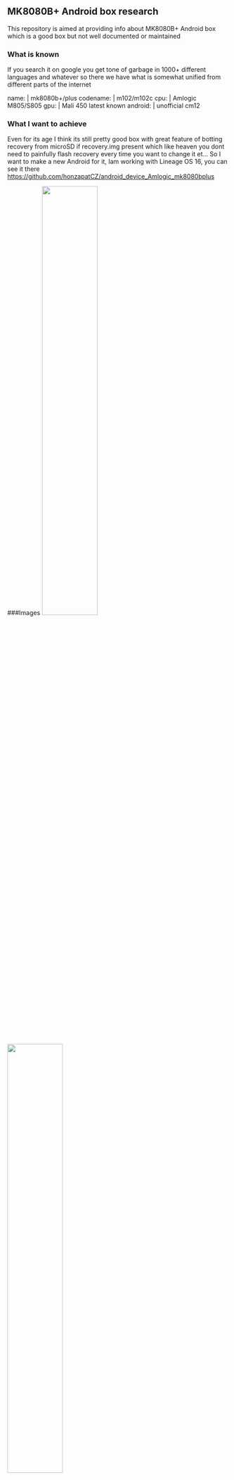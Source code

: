 ## MK8080B+ Android box research

This repository is aimed at providing info about MK8080B+ Android box which is a good box but not well documented or maintained

### What is known

If you search it on google you get tone of garbage in 1000+ different languages and whatever so there we have what is somewhat unified from different parts of the internet

name: | mk8080b+/plus
codename: | m102/m102c
cpu: | Amlogic M805/S805
gpu: | Mali 450
latest known android: | unofficial cm12

### What I want to achieve

Even for its age I think its still pretty good box with great feature of botting recovery from microSD if recovery.img present which like heaven you dont need to painfully flash recovery every time you want to change it et... So I want to make a new Android for it, Iam working with Lineage OS 16, you can see it there https://github.com/honzapatCZ/android_device_Amlogic_mk8080bplus

###Images
<img src="img/device (1)" width="50%"></img>
<img src="img/device (2)" width="50%"></img> 
<img src="img/device (3)" width="50%"></img> 
<img src="img/device (4)" width="50%"></img> 
<img src="img/device (5)" width="50%"></img> 
<img src="img/device (6)" width="50%"></img> 
<img src="img/device (7)" width="50%"></img> 
<img src="img/device (8)" width="50%"></img> 
<img src="img/device (9)" width="50%"></img> 
<img src="img/device (10)" width="50%"></img> 
<img src="img/device (11)" width="50%"></img> 
<img src="img/device (12)" width="50%"></img> 
<img src="img/device (13)" width="50%"></img> 
<img src="img/device (14)" width="50%"></img> 
<img src="img/device (15)" width="50%"></img> 
<img src="img/device (16)" width="50%"></img> 
<img src="img/device (17)" width="50%"></img> 
<img src="img/device (18)" width="50%"></img> 
<img src="img/device (19)" width="50%"></img> 

### Help

Wanted
